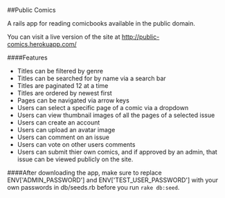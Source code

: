 ##Public Comics

A rails app for reading comicbooks available in the public domain.

You can visit a live version of the site at http://public-comics.herokuapp.com/

####Features

* Titles can be filtered by genre
* Titles can be searched for by name via a search bar
* Titles are paginated 12 at a time
* Titles are ordered by newest first
* Pages can be navigated via arrow keys
* Users can select a specific page of a comic via a dropdown
* Users can view thumbnail images of all the pages of a selected issue
* Users can create an account
* Users can upload an avatar image
* Users can comment on an issue
* Users can vote on other users comments
* Users can submit thier own comics, and if approved by an admin, that issue can be viewed publicly on the site.

####After downloading the app, make sure to replace ENV['ADMIN_PASSWORD'] and ENV['TEST_USER_PASSWORD'] with your own passwords in db/seeds.rb before you run `rake db:seed`.
